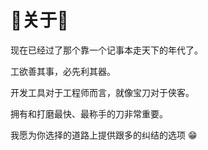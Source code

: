 # :tada:关于:tada:

现在已经过了那个靠一个记事本走天下的年代了。

工欲善其事，必先利其器。

开发工具对于工程师而言，就像宝刀对于侠客。

拥有和打磨最快、最称手的刀非常重要。

我愿为你选择的道路上提供跟多的纠结的选项 :grin: